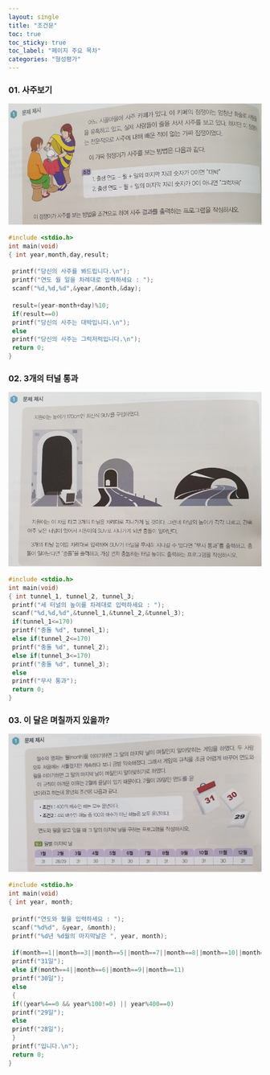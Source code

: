 ```yaml
---
layout: single
title: "조건문" 
toc: true
toc_sticky: true
toc_label: "페이지 주요 목차"
categories: "형성평가"
--- 
```


### 01. 사주보기
![saju](/assets/images/saju.png)
~~~c
#include <stdio.h>
int main(void)
{ int year,month,day,result;
 
 printf("당신의 사주를 봐드립니다.\n");
 printf("연도 월 일을 차례대로 입력하세요 : ");
 scanf("%d,%d,%d",&year,&month,&day);
 
 result=(year-month+day)%10;
 if(result==0)
 printf("당신의 사주는 대박입니다.\n");
 else
 printf("당신의 사주는 그럭저럭입니다.\n");
 return 0;
}
~~~ 

### 02. 3개의 터널 통과
![tunnel](/assets/images/tunnel.png)
~~~c
#include <stdio.h>
int main(void)
{ int tunnel_1, tunnel_2, tunnel_3;
 printf("세 터널의 높이를 차례대로 입력하세요 : ");
 scanf("%d,%d,%d",&tunnel_1,&tunnel_2,&tunnel_3);
 if(tunnel_1<=170)
 printf("충돌 %d", tunnel_1);
 else if(tunnel_2<=170)
 printf("충돌 %d", tunnel_2);
 else if(tunnel_3<=170)
 printf("충돌 %d", tunnel_3);
 else
 printf("무사 통과");
 return 0;
}
~~~ 

### 03. 이 달은 며칠까지 있을까?
![calendar](/assets/images/calendar.png)
~~~c
#include <stdio.h>
int main(void)
{ int year, month;
 
 printf("연도와 월을 입력하세요 : ");
 scanf("%d%d", &year, &month);
 printf("%d년 %d월의 마지막날은 ", year, month);
 
 if(month==1||month==3||month==5||month==7||month==8||month==10||month==12)
 printf("31일");
 else if(month==4||month==6||month==9||month==11)
 printf("30일");
 else
 {
 if((year%4==0 && year%100!=0) || year%400==0)
 printf("29일");
 else
 printf("28일");
 }
 printf("입니다.\n");
 return 0;
}
~~~
